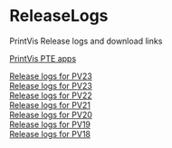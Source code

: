 # ReleaseLogs
PrintVis Release logs and download links

[PrintVis PTE apps](PrintVisPTEApps.md)<br>

[Release logs for PV23](Release%2024.md) <br>
[Release logs for PV23](Release%2023.md) <br>
[Release logs for PV22](Release%2022.md) <br>
[Release logs for PV21](Release%2021.md) <br>
[Release logs for PV20](Release%2020.md) <br>
[Release logs for PV19](Release%2019.md) <br>
[Release logs for PV18](Release%2018.md) <br>
